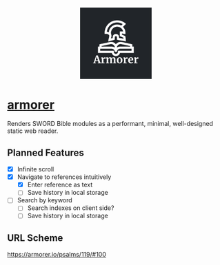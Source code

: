 <p align="center" width="100%">
    <img src="https://github.com/glitchassassin/armorer/raw/main/src/img/armorer_social.png" width="33%">
</p>

# [armorer](https://armorer.io/)

Renders SWORD Bible modules as a performant, minimal, well-designed static web reader.

## Planned Features

- [x] Infinite scroll
- [x] Navigate to references intuitively
    - [x] Enter reference as text
    - [ ] Save history in local storage
- [ ] Search by keyword
    - [ ] Search indexes on client side?
    - [ ] Save history in local storage

## URL Scheme

https://armorer.io/psalms/119/#100